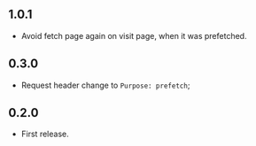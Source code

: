 1.0.1
-----

- Avoid fetch page again on visit page, when it was prefetched.

0.3.0
-----

- Request header change to `Purpose: prefetch`;

0.2.0
-----

- First release.
